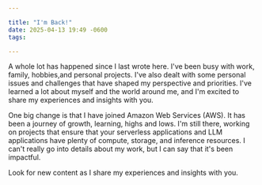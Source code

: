 ```yaml
---

title: "I'm Back!"
date: 2025-04-13 19:49 -0600
tags:

---
```


A whole lot has happened since I last wrote here. I've been busy with work, family, hobbies,and personal projects. I've also dealt with some personal issues and challenges that have shaped my perspective and priorities. I've learned a lot about myself and the world around me, and I'm excited to share my experiences and insights with you.

One big change is that I have joined Amazon Web Services (AWS). It has been a journey of growth, learning, highs and lows. I'm still there, working on projects that ensure that your serverless applications and LLM applications have plenty of compute, storage, and inference resources. I can't really go into details about my work, but I can say that it's been impactful.

Look for new content as I share my experiences and insights with you.
